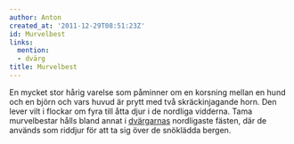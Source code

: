 ```yaml
---
author: Anton
created_at: '2011-12-29T08:51:23Z'
id: Murvelbest
links:
  mention:
  - dvärg
title: Murvelbest
---
```


En mycket stor hårig varelse som påminner om en korsning mellan en hund och en björn och vars huvud
är prytt med två skräckinjagande horn. Den lever vilt i flockar om fyra till åtta djur i de nordliga
vidderna. Tama murvelbestar hålls bland annat i [dvärgarnas] nordligaste fästen, där de används som
riddjur för att ta sig över de snöklädda bergen.

  [dvärgarnas]: dvärg
